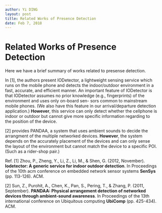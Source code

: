 ```yaml
---
author: Yi DING
layout: post
title: Related Works of Presence Detection
date: Feb 7, 2018
---
```

# Related Works of Presence Detection


Here we have a brief summary of works related to presense detection.

In [1], the authors present IODetector, a lightweight sensing service which runs on the mobile phone and detects the indoor/outdoor environment in a fast, accurate, and efficient manner. An important feature of IODetector is that IODetector assumes no prior knowledge (e.g., fingerprints) of the environment and uses only on-board sen- sors common to mainstream mobile phones. (We also have this feature in our arrival/departure detection application.) **However**, this service can only detect whether the cellphone is indoor or outdoor but cannot give more specific information regarding to the position of the device.

[2] provides PANDAA, a system that uses ambient sounds to decide the arrangment of the multiple networked devices. **However**, the system depends  on the accurately placement of the devices and can only sense the layout of the environment but cannot match the device to a specific POI. (Such as a rider-shop pair.)


Ref.
[1] Zhou, P., Zheng, Y., Li, Z., Li, M., & Shen, G. (2012, November). **Iodetector: A generic service for indoor outdoor detection**. In Proceedings of the 10th acm conference on embedded network sensor systems **SenSys** (pp. 113-126). ACM.

[2] Sun, Z., Purohit, A., Chen, K., Pan, S., Pering, T., & Zhang, P. (2011, September). **PANDAA: Physical arrangement detection of networked devices through ambient-sound awareness**. In Proceedings of the 13th international conference on Ubiquitous computing **UbiComp** (pp. 425-434). ACM.